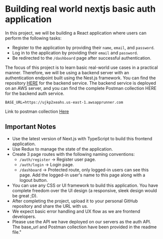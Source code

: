 # Building real world nextjs basic auth application

In this project, we will be building a React application where users can perform the following tasks:

- Register to the application by providing their `name`, `email`, and `password`.
- Log in to the application by providing their `email` and `password`.
- Be redirected to the `/dashboard` page after successful authentication.

The focus of this project is to learn basic real-world use cases in a practical manner. Therefore, we will be using a backend server with an authentication endpoint built using the Nest.js framework. You can find the repository [HERE](https://github.com/theetaz/simple-auth) for the backend service. The backend service is deployed on an AWS server, and you can find the complete Postman collection HERE for the backend auth service.

`BASE_URL=https://ujkp2xeahs.us-east-1.awsapprunner.com`

Link to postman collection [Here](https://www.getpostman.com/collections/b43dc97f487af89db05b)

## Important Notes
- Use the latest version of Next.js with TypeScript to build this frontend application.
- Use Redux to manage the state of the application.
- Create 3 page routes with the following naming conventions:
  - `/auth/register` -> Register user page.
  - `/auth/login` -> Login page.
  - `/dashboard` -> Protected route, only logged-in users can see this page. Add the logged-in user's name to this page along with a logout button.
- You can use any CSS or UI framework to build this application.
You have complete freedom over the UI design (a responsive, sleek design would be great ;D).
- After completing the project, upload it to your personal GitHub repository and share the URL with us.
- We expect basic error handling and UX flow as we are frontend developers.
- Please use the API we have deployed on our servers as the auth API. The base_url and Postman collection have been provided in the readme file."
